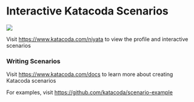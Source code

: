 # Interactive Katacoda Scenarios

[![](http://shields.katacoda.com/katacoda/niyata/count.svg)](https://www.katacoda.com/niyata "Get your profile on Katacoda.com")

Visit https://www.katacoda.com/niyata to view the profile and interactive scenarios

### Writing Scenarios
Visit https://www.katacoda.com/docs to learn more about creating Katacoda scenarios

For examples, visit https://github.com/katacoda/scenario-example
